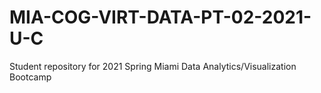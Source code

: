 # MIA-COG-VIRT-DATA-PT-02-2021-U-C
Student repository for 2021 Spring Miami Data Analytics/Visualization Bootcamp

